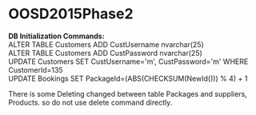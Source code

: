 # OOSD2015Phase2
**DB Initialization Commands:**  
ALTER TABLE Customers ADD CustUsername nvarchar(25)  
ALTER TABLE Customers ADD CustPassword nvarchar(25)  
UPDATE Customers SET CustUsername='m', CustPassword='m' WHERE CustomerId=135  
UPDATE Bookings SET PackageId=(ABS(CHECKSUM(NewId())) % 4) + 1  

There is some Deleting changed between table Packages and suppliers, Products. so do not use delete command directly.
